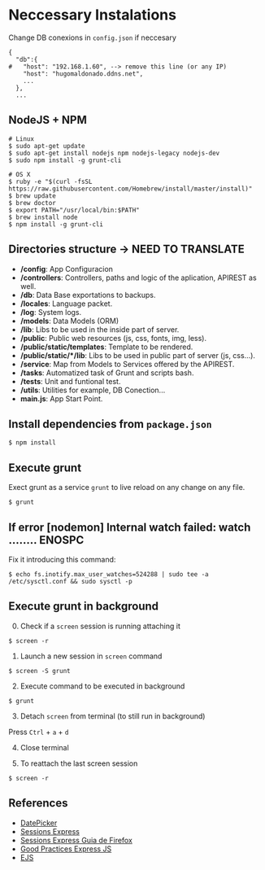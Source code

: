 # Neccessary Instalations

Change DB conexions in `config.json` if neccesary

```
{
  "db":{
#   "host": "192.168.1.60", --> remove this line (or any IP)
    "host": "hugomaldonado.ddns.net",
    ...
  },
  ...
```

## NodeJS + NPM

```
# Linux
$ sudo apt-get update
$ sudo apt-get install nodejs npm nodejs-legacy nodejs-dev
$ sudo npm install -g grunt-cli

# OS X
$ ruby -e "$(curl -fsSL https://raw.githubusercontent.com/Homebrew/install/master/install)"
$ brew update
$ brew doctor
$ export PATH="/usr/local/bin:$PATH"
$ brew install node
$ npm install -g grunt-cli
```

## Directories structure -> NEED TO TRANSLATE

- **/config**: App Configuracion
- **/controllers**: Controllers, paths and logic of the aplication, APIREST as well.
- **/db**: Data Base exportations to backups.
- **/locales**: Language packet.
- **/log**: System logs.
- **/models**: Data Models (ORM)
- **/lib**: Libs to be used in the inside part of server.
- **/public**: Public web resources (js, css, fonts, img, less).
- **/public/static/templates**: Template to be rendered.
- **/public/static/*/lib**: Libs to be used in public part of server (js, css…).
- **/service**: Map from Models to Services offered by the APIREST.
- **/tasks**: Automatized task of Grunt and scripts bash.
- **/tests**: Unit and funtional test.
- **/utils**: Utilities for example, DB Conection...
- **main.js**: App Start Point.


## Install dependencies from `package.json`

```
$ npm install
```

## Execute grunt

Exect grunt as a service `grunt` to live reload on any change on any file.

```
$ grunt
```

## If error [nodemon] Internal watch failed: watch ........ ENOSPC
Fix it introducing this command:

```
$ echo fs.inotify.max_user_watches=524288 | sudo tee -a /etc/sysctl.conf && sudo sysctl -p
```

## Execute grunt in background

0. Check if a `screen` session is running attaching it

```
$ screen -r
```

1. Launch a new session in `screen` command

```
$ screen -S grunt
```

2. Execute command to be executed in background

```
$ grunt
```

3. Detach `screen` from terminal (to still run in background)

Press `Ctrl` + `a` + `d`

4. Close terminal

5. To reattach the last screen session

```
$ screen -r
```

## References

- [DatePicker](http://amsul.ca/pickadate.js/)
- [Sessions Express](https://github.com/expressjs/session)
- [Sessions Express Guia de Firefox](https://github.com/mozilla/node-client-sessions)
- [Good Practices Express JS](https://expressjs.com/en/advanced/best-practice-performance.html)
- [EJS](http://ejs.co)
